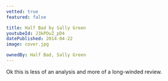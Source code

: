 ```yaml
---
vetted: true
featured: false

title: Half Bad by Sally Green
youtubeId: J3kPOuZ_pD4
datePublished: 2014-04-22
image: cover.jpg

ownedBy: Half Bad, Sally Green
---
```


Ok this is less of an analysis and more of a long-winded review.
